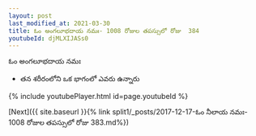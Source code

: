 ```yaml
---
layout: post
last_modified_at: 2021-03-30
title: ఓం అంగలూభదాయ నమః- 1008 రోజుల తపస్సులో రోజు  384
youtubeId: djMLXIJASs0
---
```

 
 
 ఓం అంగలూభదాయ నమః  
 
 -  తన శరీరంలోని ఒక భాగంలో ఎవరు ఉన్నారు 
 
  
 
  
 
 
 
 
 
 


{% include youtubePlayer.html id=page.youtubeId %}
 
[Next]({{ site.baseurl }}{% link  split1/_posts/2017-12-17-ఓం నీలాయ నమః- 1008 రోజుల తపస్సులో రోజు  383.md%})
 
